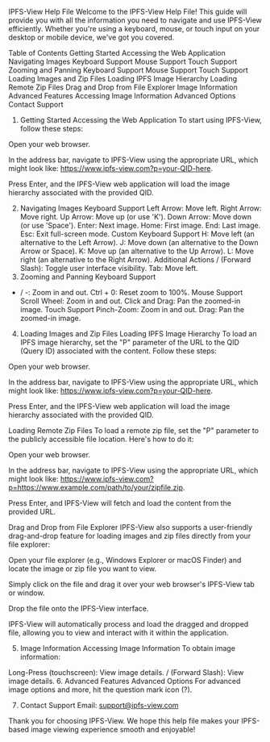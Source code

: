 IPFS-View Help File
Welcome to the IPFS-View Help File! This guide will provide you with all the information you 
need to navigate and use IPFS-View efficiently. Whether you're using a keyboard, mouse, 
or touch input on your desktop or mobile device, we've got you covered.

Table of Contents
Getting Started
Accessing the Web Application
Navigating Images
Keyboard Support
Mouse Support
Touch Support
Zooming and Panning
Keyboard Support
Mouse Support
Touch Support
Loading Images and Zip Files
Loading IPFS Image Hierarchy
Loading Remote Zip Files
Drag and Drop from File Explorer
Image Information
Advanced Features
Accessing Image Information
Advanced Options
Contact Support
1. Getting Started
Accessing the Web Application
To start using IPFS-View, follow these steps:

Open your web browser.

In the address bar, navigate to IPFS-View using the appropriate URL, which might look like: https://www.ipfs-view.com?p=your-QID-here.

Press Enter, and the IPFS-View web application will load the image hierarchy associated with the provided QID.

2. Navigating Images
Keyboard Support
Left Arrow: Move left.
Right Arrow: Move right.
Up Arrow: Move up (or use 'K').
Down Arrow: Move down (or use 'Space').
Enter: Next image.
Home: First image.
End: Last image.
Esc: Exit full-screen mode.
Custom Keyboard Support
H: Move left (an alternative to the Left Arrow).
J: Move down (an alternative to the Down Arrow or Space).
K: Move up (an alternative to the Up Arrow).
L: Move right (an alternative to the Right Arrow).
Additional Actions
/ (Forward Slash): Toggle user interface visibility.
Tab: Move left.
3. Zooming and Panning
Keyboard Support
+ / -: Zoom in and out.
Ctrl + 0: Reset zoom to 100%.
Mouse Support
Scroll Wheel: Zoom in and out.
Click and Drag: Pan the zoomed-in image.
Touch Support
Pinch-Zoom: Zoom in and out.
Drag: Pan the zoomed-in image.
4. Loading Images and Zip Files
Loading IPFS Image Hierarchy
To load an IPFS image hierarchy, set the "P" parameter of the URL to the QID (Query ID) associated with the content. Follow these steps:

Open your web browser.

In the address bar, navigate to IPFS-View using the appropriate URL, which might look like: https://www.ipfs-view.com?p=your-QID-here.

Press Enter, and the IPFS-View web application will load the image hierarchy associated with the provided QID.

Loading Remote Zip Files
To load a remote zip file, set the "P" parameter to the publicly accessible file location. Here's how to do it:

Open your web browser.

In the address bar, navigate to IPFS-View using the appropriate URL, which might look like: https://www.ipfs-view.com?p=https://www.example.com/path/to/your/zipfile.zip.

Press Enter, and IPFS-View will fetch and load the content from the provided URL.

Drag and Drop from File Explorer
IPFS-View also supports a user-friendly drag-and-drop feature for loading images and zip files directly from your file explorer:

Open your file explorer (e.g., Windows Explorer or macOS Finder) and locate the image or zip file you want to view.

Simply click on the file and drag it over your web browser's IPFS-View tab or window.

Drop the file onto the IPFS-View interface.

IPFS-View will automatically process and load the dragged and dropped file, allowing you to view and interact with it within the application.

5. Image Information
Accessing Image Information
To obtain image information:

Long-Press (touchscreen): View image details.
/ (Forward Slash): View image details.
6. Advanced Features
Advanced Options
For advanced image options and more, hit the question mark icon (?).

7. Contact Support
Email: support@ipfs-view.com

Thank you for choosing IPFS-View. We hope this help file makes your IPFS-based image viewing experience smooth and enjoyable!
